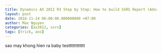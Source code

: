 ```yaml
---
title: Dynamics AX 2012 R3 Step by Step: How to build SSRS Report (Advanced RDP Class) 
layout: post
date: 2016-11-24 06:00:00.000000000 +07:00
author: Max Nguyen
categories: [ax2012, ssrs]
tags: [trick, aos]
---
```


sao may khong hien ra baby
testttttttttttt